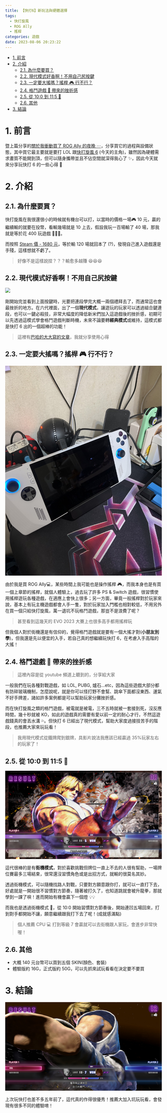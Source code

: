 ```yaml
---
title: 【快打6】新玩法與硬體選擇
tags:
  - 快打旋風
  - ROG Ally
  - 搖桿
categories: 遊戲
date: 2023-08-06 20:23:22
---
```


- [1. 前言](#1-前言)
- [2. 介紹](#2-介紹)
  - [2.1. 為什麼要買？](#21-為什麼要買)
  - [2.2. 現代模式好香啊！不用自己尻按鍵](#22-現代模式好香啊不用自己尻按鍵)
  - [2.3. 一定要大搖嗎？搖桿 🎮 行不行？](#23-一定要大搖嗎搖桿--行不行)
  - [2.4. 格鬥遊戲 🥊 帶來的挫折感](#24-格鬥遊戲--帶來的挫折感)
  - [2.5. 從 10:0 到 11:5 🥈](#25-從-100-到-115-)
  - [2.6. 其他](#26-其他)
- [3. 結論](#3-結論)

# 1. 前言

暨上篇分享的[關於我衝動買了 ROG Ally 的夜晚 ⋯](https://nijialin.com/2023/07/29/why-i-buy-rog-ally/)，分享買它的過程與設備狀態，其中買它最主要就是要打 LOL 跟[快打旋風 6](https://www.streetfighter.com/6/zh-hant) (今天的主角)，雖然因為硬體需求畫質不能開到頂，但可以隨身攜帶並且不佔空間就深得我心了 ✨，因此今天就來分享玩快打 6 的一些心得 👀

<!-- more -->

# 2. 介紹

## 2.1. 為什麼要買？

快打旋風在我很還很小的時候就有機台可以打，以當時的價格一場🎮 10 元，贏的繼續輸的就要在投幣，看輸幾場就是 10 上去，假設我玩一百場輸了 40 場，那我就是等於花 400 玩遊戲 💸💸💸。

而按照 [Steam 價 - 1680 元](https://store.steampowered.com/app/1364780/Street_Fighter_6/)，等於輸 120 場就回本了 (?)，發現自己進入遊戲還是手殘，這樣想就不虧了。

> 好像不是這樣說捏？？？輸愈多越賺 😆😆😆

## 2.2. 現代模式好香啊！不用自己尻按鍵

![](https://nijialin.com/images/2023/sf6/1.png)

剛開始完並看到上面按鍵時，光要把連段學完大概一兩個禮拜去了，而通常這也會最挫折的地方。在六代裡面，出了一個**現代模式**，讓遊玩的玩家可以透過組合鍵連段，也可以一鍵必殺技，非常大幅度的降低新米們加入這遊戲後的挫折感，初期可以先透過這模式學會格鬥遊戲判斷時機，未來不論要轉**經典模式**或維持，這模式都是快打 6 出的一個超棒的功能！

> 這裡有[巴哈的大大寫的文章](https://forum.gamer.com.tw/C.php?bsn=173&snA=14847)，我就分享使用心得

## 2.3. 一定要大搖嗎？搖桿 🎮 行不行？

![](https://github.com/louis70109/ideas-tree/raw/master/images/466056084298924484.png)

由於我是買 ROG Ally💻，某些時間上我可能也是操作搖桿 🎮，而我本身也是有買一個上章節的搖桿，就個人體驗上，過去玩了許多 PS & Switch 遊戲，很習慣使用搖桿遊玩各種遊戲，在適應上會快上很多；另一方面，畢竟一般搖桿對於玩家來說，基本上有玩主機遊戲都會人手一隻，對於玩家加入門檻也相對較低，不用另外在買一個只給快打旋風，萬一退坑不玩格鬥遊戲，那豈不是浪費了呢？

> 甚至看到這幾天的 EVO 2023 大賽上也很多高手都用搖桿玩

但我個人對於街機還是有信仰的，覺得格鬥遊戲就是要有一個大搖才對(**小朋友別學**)，但我還是先以便宜的入手，若自己真的想繼續玩快打 6，在考慮入手高階的大搖！

## 2.4. 格鬥遊戲 🥊 帶來的挫折感

> 這裡內容是從 youtube 頻道上聽到的，分享給大家

一般我們在玩各種對戰遊戲，如 LOL, PUBG, 爐石...etc，因為這些遊戲大部分都有防碎玻璃機制，怎麼說呢，就是你可以怪打野不會幫、跳傘下面都沒東西、運氣不好手牌差，諸如許多案例都是可以幫助玩家分攤挫折感。

而在快打旋風之類的格鬥遊戲，被電就是被電，三不五時就被一套接到死，沒反應時間，幾十秒就被 KO，如此的遊戲真的需要有愛以前一定的耐心才行，不然這遊戲錢真的會丟水溝 💦。但快打 6 已經出了現代模式，幫助大家度過接技苦手的階段，也推薦大家來玩玩看！

> 我用現代模式從鐵牌爬到銀牌，具影片說法我應該已經贏過 35%玩家左右的玩家了！

## 2.5. 從 10:0 到 11:5 🥈

![](https://github.com/louis70109/ideas-tree/raw/master/images/466911630275117300.png)

這代很棒的是有**街機模式**，對於喜歡挑戰但牌位一直上不去的人很有幫助，一場牌位賽最多三場結束，很常還沒習慣角色或是出招方式，就輸的很莫名其妙。

透過街機模式，可以隨機找路人對戰，只要對方願意跟你打，就可以一直打下去，好處就是一開始很不習慣對方節奏，隨著被打久了，也知道跳就會被升龍拳，那就學到一課了唄！進而開始有機會贏下一個燈 💡💡

而我也是透過街機模式 🥊，從 10:0 開始習慣對方節奏後，開始連凹五場回來，打到對手都開始不讓，願意繼續跟我打下去了呢！(成就感滿點)

> 個人推薦 CPU 💻 打到等級 7 會贏就可以去街機跟人家玩，會進步非常快喔！

## 2.6. 其他

- 大概 140 元台幣可以買到五個 SKIN(顏色、套裝)
- 體驗版約 16G，正式版約 50G，可以先抓來試玩看看在決定要不要買

# 3. 結論

![](https://github.com/louis70109/ideas-tree/raw/master/images/466911640273551763.png)

上次玩快打也差不多五年前了，這代真的作得很優秀！推薦大加入坑玩玩看，會發現有很多不同的體驗唷！
